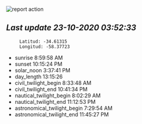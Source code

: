 ![report action](https://github.com/matiasz8/actions-for-reports/workflows/report%20action/badge.svg?branch=develop) 


## *****Last update 23-10-2020 03:52:33*****



		 Latitud: -34.61315
		 Longitud: -58.37723

 - sunrise 	 8:59:58 AM
 - sunset 	 10:15:24 PM
 - solar_noon 	 3:37:41 PM
 - day_length 	 13:15:26
 - civil_twilight_begin 	 8:33:48 AM
 - civil_twilight_end 	 10:41:34 PM
 - nautical_twilight_begin 	 8:02:29 AM
 - nautical_twilight_end 	 11:12:53 PM
 - astronomical_twilight_begin 	 7:29:54 AM
 - astronomical_twilight_end 	 11:45:27 PM
